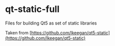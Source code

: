 # qt-static-full
Files for building Qt5 as set of static libraries

Taken from [https://github.com/lkeegan/qt5-static](https://github.com/lkeegan/qt5-static)
